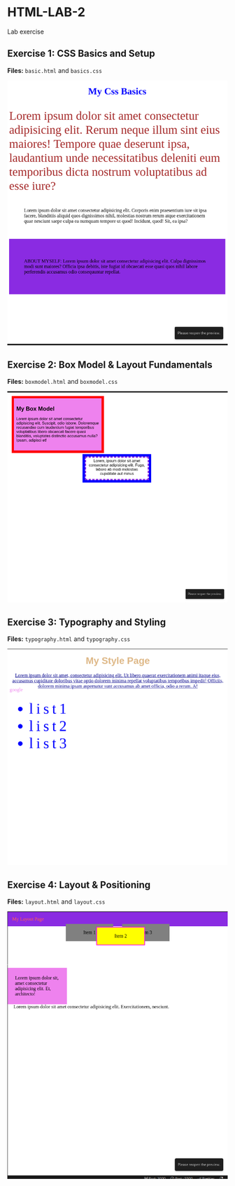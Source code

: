 # HTML-LAB-2

Lab exercise

## Exercise 1: CSS Basics and Setup  
**Files:** `basic.html` and `basics.css`

![Exercise 1](https://raw.githubusercontent.com/MikiyG/HTML-LAB-2/master/basics.png)

## Exercise 2: Box Model & Layout Fundamentals
**Files:** `boxmodel.html` and `boxmodel.css`

![Exercise 2](https://raw.githubusercontent.com/MikiyG/HTML-LAB-2/master/box.png)

## Exercise 3: Typography and Styling
**Files:** `typography.html` and `typography.css`

![Exercise 3](https://raw.githubusercontent.com/MikiyG/HTML-LAB-2/master/typography.png)

## Exercise 4: Layout & Positioning
**Files:** `layout.html` and `layout.css`

![Exercise 1](https://raw.githubusercontent.com/MikiyG/HTML-LAB-2/master/layout.png)

